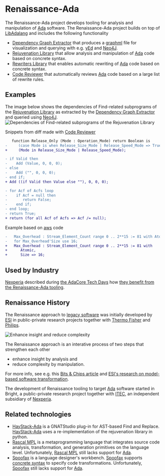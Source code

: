 # Renaissance-Ada
The Renaissance-Ada project develops tooling for analysis and manipulation of [Ada](https://en.wikipedia.org/wiki/Ada_(programming_language)) software.
The Renaissance-Ada project builds on top of [LibAdalang](https://adaco.re/libadalang) and includes the following functionality
* [Dependency Graph Extractor](https://github.com/TNO/Dependency_Graph_Extractor-Ada) 
that produces a [graphml](http://graphml.graphdrawing.org) file for visualization and querying 
with e.g. [yEd](https://www.yworks.com/products/yed) and [Neo4J](https://neo4j.com/).
* [Rejuvenation Library](https://github.com/TNO/Rejuvenation-Ada) that 
allow analysis and manipulation of [Ada](https://en.wikipedia.org/wiki/Ada_(programming_language))  code based on concrete syntax.
* [Rewriters Library](/src/libraries/Rewriters) that
enables automatic rewriting of [Ada](https://en.wikipedia.org/wiki/Ada_(programming_language)) code based on concrete syntax.
* [Code Reviewer](/src/tools/Code_Reviewer) that automatically reviews [Ada](https://en.wikipedia.org/wiki/Ada_(programming_language)) code 
based on a large list of rewrite rules.

## Examples

The image below shows the dependencies of Find-related subprograms of 
the [Rejuvenation Library](https://github.com/TNO/Rejuvenation-Ada)
as extracted by the [Dependency Graph Extractor](https://github.com/TNO/Dependency_Graph_Extractor-Ada) and 
queried using [Neo4J](https://neo4j.com/).
![Dependencies of Find-related subprograms of the Rejuvenation Library](/doc/Relations_Of_Find.jpg)

Snippets from diff made with [Code Reviewer](/src/tools/Code_Reviewer)
```diff
   function Release_Only (Mode : Operation_Mode) return Boolean is
-     (case Mode is when Release_Size_Mode | Release_Speed_Mode => True, when others => False);
+     (Mode in Release_Size_Mode | Release_Speed_Mode);
```

```diff
- if Valid then
-    Add (Value, 0, 0, 0);
- else
-    Add ("", 0, 0, 0);
- end if;
+ Add ((if Valid then Value else ""), 0, 0, 0);
```

```diff
- for Acf of Acfs loop
-    if Acf = null then
-       return False;
-    end if;
- end loop;
- return True;
+ return (for all Acf of Acfs => Acf /= null);
```

Example based on [aws](https://github.com/AdaCore/aws/blob/7488c0f6f4c593b51e8b61b94d245e2ff4896e33/config/ssl/aws-net-ssl__openssl.adb#L215) code
```diff
-   Max_Overhead : Stream_Element_Count range 0 .. 2**15 := 81 with Atomic;
-   for Max_Overhead'Size use 16;
+   Max_Overhead : Stream_Element_Count range 0 .. 2**15 := 81 with
+      Atomic,
+      Size => 16;
```

## Used by Industry
[Nexperia](https://nexperia.com) described during [the AdaCore Tech Days](https://events.adacore.com/eutechday2021) 
how [they benefit from the Renaissance-Ada tooling](https://www.youtube.com/watch?v=EHrd-9wgALM).

## Renaissance History

The Renaissance approach to [legacy software](https://en.wikipedia.org/wiki/Legacy_code) was initially developed by [ESI](https://esi.nl)
in public-private research projects together with [Thermo Fisher](https://thermofisher.com) and [Philips](http://philips.com).

![Enhance insight and reduce complexity](/doc/enhance-insight-reduce-complexity.jpg)

The Renaissance approach is an interative process of
two steps that strengthen each other
* enhance insight by analysis and 
* reduce complexity by manipulation.

For more info, see e.g. this 
[Bits & Chips article](https://bits-chips.nl/artikel/esi-helps-thermo-fisher-and-philips-grease-their-software-machines)
and [ESI's research on model-based software transformation](https://esi.nl/research/output/methods/model-based-software-transformation).

The development of Renaissance tooling to target [Ada](https://en.wikipedia.org/wiki/Ada_(programming_language)) software
started in Bright, a public-private research project together with [ITEC](https://itecequipment.com), 
an independent subsidiary of [Nexperia](https://nexperia.com).

## Related technologies
* [HayStack-Ada](https://github.com/BurritoZz/Haystack-Ada) is a GNATStudio plug-in for AST-based Find and Replace. 
[HayStack-Ada](https://github.com/BurritoZz/Haystack-Ada) uses a re-implementation of the rejuvenation library in python.
* [Rascal MPL](https://www.rascal-mpl.org) is a metaprogramming language that 
integrates source code analysis, transformation, and generation primitives on the language level.
Unfortunately, [Rascal MPL](https://www.rascal-mpl.org) still lacks support for [Ada](https://en.wikipedia.org/wiki/Ada_(programming_language)).
* [Spoofax](https://spoofax.dev) is a language designer's workbench. [Spoofax](https://spoofax.dev) supports [concrete syntax](https://www.spoofax.dev/howtos/stratego/concrete-syntax) to specify code transformations.
Unfortunately, [Spoofax](https://spoofax.dev) still lacks support for [Ada](https://en.wikipedia.org/wiki/Ada_(programming_language)).
